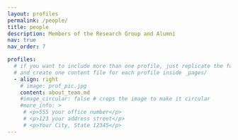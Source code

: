 ```yaml
---
layout: profiles
permalink: /people/
title: people
description: Members of the Research Group and Alumni 
nav: true
nav_order: 7

profiles:
  # if you want to include more than one profile, just replicate the following block
  # and create one content file for each profile inside _pages/
  - align: right
    # image: prof_pic.jpg
    content: about_team.md
    #image_circular: false # crops the image to make it circular
    #more_info: >
     # <p>555 your office number</p>
     # <p>123 your address street</p>
     # <p>Your City, State 12345</p>
---
```


